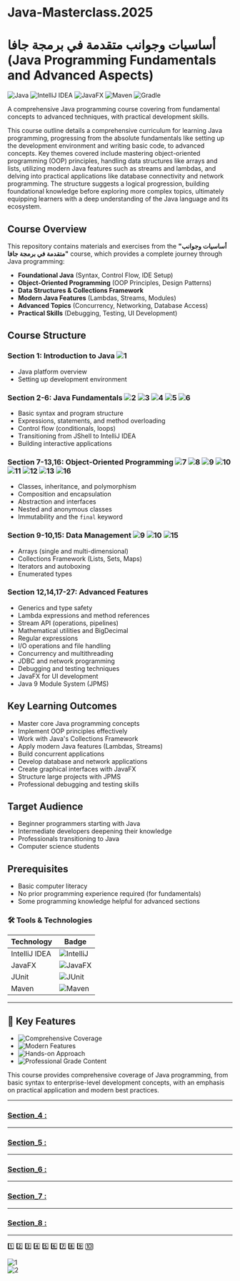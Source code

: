 # Java-Masterclass.2025

# أساسيات وجوانب متقدمة في برمجة جافا (Java Programming Fundamentals and Advanced Aspects)

![Java](https://img.shields.io/badge/Java-ED8B00?style=for-the-badge&logo=openjdk&logoColor=white)
![IntelliJ IDEA](https://img.shields.io/badge/IntelliJ_IDEA-000000.svg?style=for-the-badge&logo=intellij-idea&logoColor=white)
![JavaFX](https://img.shields.io/badge/JavaFX-ED8B00?style=for-the-badge&logo=openjdk&logoColor=white)
![Maven](https://img.shields.io/badge/Maven-C71A36?style=for-the-badge&logo=apachemaven&logoColor=white)
![Gradle](https://img.shields.io/badge/Gradle-02303A?style=for-the-badge&logo=gradle&logoColor=white)

A comprehensive Java programming course covering from fundamental concepts to advanced techniques, with practical development skills.

This course outline details a comprehensive curriculum for learning Java programming, progressing from the absolute fundamentals like setting up the development environment and writing basic code, to advanced concepts. Key themes covered include mastering object-oriented programming (OOP) principles, handling data structures like arrays and lists, utilizing modern Java features such as streams and lambdas, and delving into practical applications like database connectivity and network programming. The structure suggests a logical progression, building foundational knowledge before exploring more complex topics, ultimately equipping learners with a deep understanding of the Java language and its ecosystem.

## Course Overview

This repository contains materials and exercises from the **"أساسيات وجوانب متقدمة في برمجة جافا"** course, which provides a complete journey through Java programming:

- **Foundational Java** (Syntax, Control Flow, IDE Setup)
- **Object-Oriented Programming** (OOP Principles, Design Patterns)
- **Data Structures & Collections Framework**
- **Modern Java Features** (Lambdas, Streams, Modules)
- **Advanced Topics** (Concurrency, Networking, Database Access)
- **Practical Skills** (Debugging, Testing, UI Development)

## Course Structure

### Section 1: Introduction to Java ![1](https://img.shields.io/badge/1-blue) 
- Java platform overview
- Setting up development environment

### Section 2-6: Java Fundamentals ![2](https://img.shields.io/badge/2-blue) ![3](https://img.shields.io/badge/3-blue) ![4](https://img.shields.io/badge/4-blue) ![5](https://img.shields.io/badge/5-blue) ![6](https://img.shields.io/badge/6-blue)
- Basic syntax and program structure
- Expressions, statements, and method overloading
- Control flow (conditionals, loops)
- Transitioning from JShell to IntelliJ IDEA
- Building interactive applications

### Section 7-13,16: Object-Oriented Programming ![7](https://img.shields.io/badge/7-blue) ![8](https://img.shields.io/badge/8-blue) ![9](https://img.shields.io/badge/9-blue) ![10](https://img.shields.io/badge/10-blue) ![11](https://img.shields.io/badge/11-blue) ![12](https://img.shields.io/badge/12-blue) ![13](https://img.shields.io/badge/13-blue) ![16](https://img.shields.io/badge/16-blue)
- Classes, inheritance, and polymorphism
- Composition and encapsulation
- Abstraction and interfaces
- Nested and anonymous classes
- Immutability and the `final` keyword

### Section 9-10,15: Data Management ![9](https://img.shields.io/badge/9-blue) ![10](https://img.shields.io/badge/10-blue) ![15](https://img.shields.io/badge/15-blue)
- Arrays (single and multi-dimensional)
- Collections Framework (Lists, Sets, Maps)
- Iterators and autoboxing
- Enumerated types

### Section 12,14,17-27: Advanced Features
- Generics and type safety
- Lambda expressions and method references
- Stream API (operations, pipelines)
- Mathematical utilities and BigDecimal
- Regular expressions
- I/O operations and file handling
- Concurrency and multithreading
- JDBC and network programming
- Debugging and testing techniques
- JavaFX for UI development
- Java 9 Module System (JPMS)

## Key Learning Outcomes
- Master core Java programming concepts
- Implement OOP principles effectively
- Work with Java's Collections Framework
- Apply modern Java features (Lambdas, Streams)
- Build concurrent applications
- Develop database and network applications
- Create graphical interfaces with JavaFX
- Structure large projects with JPMS
- Professional debugging and testing skills

## Target Audience
- Beginner programmers starting with Java
- Intermediate developers deepening their knowledge
- Professionals transitioning to Java
- Computer science students

## Prerequisites
- Basic computer literacy
- No prior programming experience required (for fundamentals)
- Some programming knowledge helpful for advanced sections

### 🛠️ Tools & Technologies

| Technology | Badge |
|------------|-------|
| IntelliJ IDEA | ![IntelliJ](https://img.shields.io/badge/IntelliJ_IDEA-000000.svg?style=flat&logo=intellij-idea&logoColor=white) |
| JavaFX | ![JavaFX](https://img.shields.io/badge/JavaFX-ED8B00?style=flat&logo=openjdk&logoColor=white) |
| JUnit | ![JUnit](https://img.shields.io/badge/JUnit-25A162?style=flat&logo=junit5&logoColor=white) |
| Maven | ![Maven](https://img.shields.io/badge/Maven-C71A36?style=flat&logo=apachemaven&logoColor=white) |
---
## 🎯 Key Features

- ![Comprehensive](https://img.shields.io/badge/-Comprehensive-ED8B00) Coverage
- ![Modern](https://img.shields.io/badge/-Modern_Java-ED8B00) Features
- ![Hands-on](https://img.shields.io/badge/-Practical-ED8B00) Approach
- ![Professional](https://img.shields.io/badge/-Professional-ED8B00) Grade Content

This course provides comprehensive coverage of Java programming, from basic syntax to enterprise-level development concepts, with an emphasis on practical application and modern best practices.

-- --

### [Section_4 :](https://github.com/Moataz-Elhawary/Java-Masterclass/tree/main/Section_4)

-- --

### [Section_5 :](https://github.com/Moataz-Elhawary/Java-Masterclass/tree/main/Section_5)

-- --

### [Section_6 :]()

--- ---

### [Section_7 :]()

-- --

### [Section_8 :]()

-- --

1️⃣ 2️⃣ 3️⃣ 4️⃣ 5️⃣ 6️⃣ 7️⃣ 8️⃣ 9️⃣ 🔟

![1](https://img.shields.io/badge/1-blue)   
![2](https://img.shields.io/badge/2-blue)   